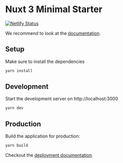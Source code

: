 # Nuxt 3 Minimal Starter

[![Netlify Status](https://api.netlify.com/api/v1/badges/8996e1ad-8989-4979-9d08-ae8c6992b666/deploy-status)](https://app.netlify.com/sites/nuxt-portfolio-samuel/deploys)

We recommend to look at the [documentation](https://v3.nuxtjs.org).

## Setup

Make sure to install the dependencies

```bash
yarn install
```

## Development

Start the development server on http://localhost:3000

```bash
yarn dev
```

## Production

Build the application for production:

```bash
yarn build
```

Checkout the [deployment documentation](https://v3.nuxtjs.org/docs/deployment).